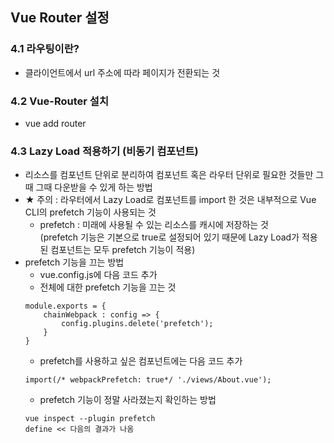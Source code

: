 ## Vue Router 설정

### 4.1 라우팅이란?
- 클라이언트에서 url 주소에 따라 페이지가 전환되는 것

### 4.2 Vue-Router 설치
- vue add router

### 4.3 Lazy Load 적용하기 (비동기 컴포넌트)
- 리소스를 컴포넌트 단위로 분리하여 컴포넌트 혹은 라우터 단위로 필요한 것들만 그때 그때 다운받을 수 있게 하는 방법
- ★ 주의 : 라우터에서 Lazy Load로 컴포넌트를 import 한 것은 내부적으로 Vue CLI의 prefetch 기능이 사용되는 것
    - prefetch : 미래에 사용될 수 있는 리소스를 캐시에 저장하는 것 <br/> (prefetch 기능은 기본으로 true로 설정되어 있기 때문에 Lazy Load가 적용된 컴포넌트는 모두 prefetch 기능이 적용)
- prefetch 기능을 끄는 방법
    - vue.config.js에 다음 코드 추가
    - 전체에 대한 prefetch 기능을 끄는 것
    ```
    module.exports = {
        chainWebpack : config => {
            config.plugins.delete('prefetch');
        }
    }
    ```
    - prefetch를 사용하고 싶은 컴포넌트에는 다음 코드 추가
    ```
    import(/* webpackPrefetch: true*/ './views/About.vue');
    ```
    - prefetch 기능이 정말 사라졌는지 확인하는 방법
    ```
    vue inspect --plugin prefetch
    define << 다음의 결과가 나옴
    ```
